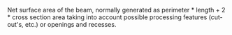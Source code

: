 ﻿Net surface area of the beam, normally generated as perimeter \* length + 2 \* cross section area taking into account possible processing features (cut-out's, etc.) or openings and recesses.
